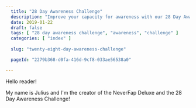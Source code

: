 ```yaml
---
  title: "28 Day Awareness Challenge"
  description: "Improve your capacity for awareness with our 28 Day Awareness Challenge."
  date: 2019-01-22
  draft: false
  tags: [ "28 day awareness challenge", "awareness", "challenge" ]
  categories: [ "index" ]
  
  slug: "twenty-eight-day-awareness-challenge"

  pageId: "2279b368-d0fa-416d-9cf8-033ae56538a0"

---
```


Hello reader!

My name is Julius and I'm the creator of the NeverFap Deluxe and the 28 Day Awareness Challenge!

